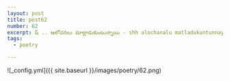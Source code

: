 ```yaml
---
layout: post
title: post62
number: 62
excerpt: ష్ .. ఆలోచనలు మాట్లాడుకుంటున్నాయి - shh alochanalu matladukuntunnayi
tags:
  - poetry

---
```




![_config.yml]({{ site.baseurl }}/images/poetry/62.png)

